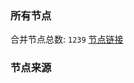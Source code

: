 ### 所有节点
合并节点总数: `1239`
[节点链接](https://raw.githubusercontent.com/rzhy1/11/master/sub/sub_merge_base64.txt)

### 节点来源